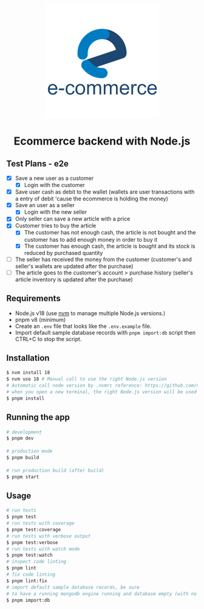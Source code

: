 <p align="center"><img src="logo.png" style="height: 300px; width: auto;" /></p>

<h1 align="center">Ecommerce backend with Node.js</h1>

## Test Plans - e2e

- [x] Save a new user as a customer
  - [x] Login with the customer
- [x] Save user cash as debit to the wallet (wallets are user transactions with a entry of debit 'cause the ecommerce is holding the money)
- [x] Save an user as a seller
  - [x] Login with the new seller
- [x] Only seller can save a new article with a price
- [x] Customer tries to buy the article
  - [x] The customer has not enough cash, the article is not bought and the customer has to add enough money in order to buy it
  - [x] The customer has enough cash, the article is bought and its stock is reduced by purchased quantity
- [ ] The seller has received the money from the customer (customer's and seller's wallets are updated after the purchase)
- [ ] The article goes to the customer's account > purchase history (seller's article inventory is updated after the purchase)

## Requirements

- Node.js v18 (use [nvm](https://github.com/nvm-sh/nvm) to manage multiple Node.js versions.)
- pnpm v8 (minimum)
- Create an `.env` file that looks like the `.env.example` file.
- Import default sample database records with `pnpm import:db` script then CTRL+C to stop the script.

## Installation

```bash
$ nvm install 18
$ nvm use 18 # Manual call to use the right Node.js version
# Automatic call node version by .nvmrc reference: https://github.com/nvm-sh/nvm#bash, so
# when you open a new terminal, the right Node.js version will be used
$ pnpm install
```

## Running the app

```bash
# development
$ pnpm dev

# production mode
$ pnpm build

# run production build (after build)
$ pnpm start
```

## Usage

```bash
# run tests
$ pnpm test
# run tests with coverage
$ pnpm test:coverage
# run tests with verbose output
$ pnpm test:verbose
# run tests with watch mode
$ pnpm test:watch
# inspect code linting
$ pnpm lint
# fix code linting
$ pnpm lint:fix
# import default sample database records, be sure
# to have a running mongodb engine running and database empty (with no records)
$ pnpm import:db
```
